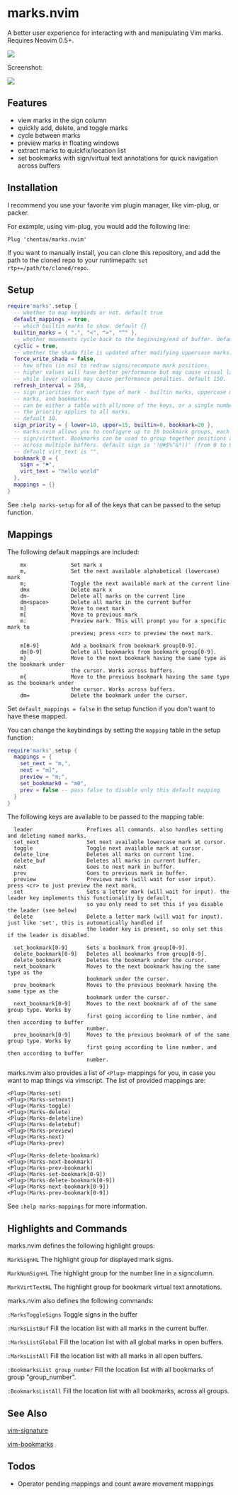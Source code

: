 # marks.nvim
A better user experience for interacting with and manipulating Vim marks.
Requires Neovim 0.5+.

![](../assets/marks-demo.gif)

Screenshot:

![](../assets/demo_screenshot.png)

## Features

- view marks in the sign column
- quickly add, delete, and toggle marks
- cycle between marks
- preview marks in floating windows
- extract marks to quickfix/location list
- set bookmarks with sign/virtual text annotations for quick navigation across buffers

## Installation

I recommend you use your favorite vim plugin manager, like vim-plug, or packer.

For example, using vim-plug, you would add the following line:

`Plug 'chentau/marks.nvim'`

If you want to manually install, you can clone this repository, and add the path
to the cloned repo to your runtimepath: `set rtp+=/path/to/cloned/repo`.

## Setup

```lua
require'marks'.setup {
  -- whether to map keybinds or not. default true
  default_mappings = true,
  -- which builtin marks to show. default {}
  builtin_marks = { ".", "<", ">", "^" },
  -- whether movements cycle back to the beginning/end of buffer. default true
  cyclic = true,
  -- whether the shada file is updated after modifying uppercase marks. default false
  force_write_shada = false,
  -- how often (in ms) to redraw signs/recompute mark positions. 
  -- higher values will have better performance but may cause visual lag, 
  -- while lower values may cause performance penalties. default 150.
  refresh_interval = 250,
  -- sign priorities for each type of mark - builtin marks, uppercase marks, lowercase
  -- marks, and bookmarks.
  -- can be either a table with all/none of the keys, or a single number, in which case
  -- the priority applies to all marks.
  -- default 10.
  sign_priority = { lower=10, upper=15, builtin=8, bookmark=20 },
  -- marks.nvim allows you to configure up to 10 bookmark groups, each with its own
  -- sign/virttext. Bookmarks can be used to group together positions and quickly move
  -- across multiple buffers. default sign is '!@#$%^&*()' (from 0 to 9), and
  -- default virt_text is "".
  bookmark_0 = {
    sign = "⚑",
    virt_text = "hello world"
  },
  mappings = {}
}
```

See `:help marks-setup` for all of the keys that can be passed to the setup function.

## Mappings

The following default mappings are included:

```
    mx              Set mark x
    m,              Set the next available alphabetical (lowercase) mark
    m;              Toggle the next available mark at the current line
    dmx             Delete mark x
    dm-             Delete all marks on the current line
    dm<space>       Delete all marks in the current buffer
    m]              Move to next mark
    m[              Move to previous mark
    m:              Preview mark. This will prompt you for a specific mark to
                    preview; press <cr> to preview the next mark.
                    
    m[0-9]          Add a bookmark from bookmark group[0-9].
    dm[0-9]         Delete all bookmarks from bookmark group[0-9].
    m}              Move to the next bookmark having the same type as the bookmark under
                    the cursor. Works across buffers.
    m{              Move to the previous bookmark having the same type as the bookmark under
                    the cursor. Works across buffers.
    dm=             Delete the bookmark under the cursor.
```

Set `default_mappings = false` in the setup function if you don't want to have these mapped.

You can change the keybindings by setting the `mapping` table in the setup function:

```lua
require'marks'.setup {
  mappings = {
    set_next = "m,",
    next = "m]",
    preview = "m;",
    set_bookmark0 = "m0",
    prev = false -- pass false to disable only this default mapping
  }
}
```

The following keys are available to be passed to the mapping table:

```
  leader                 Prefixes all commands. also handles setting and deleting named marks.
  set_next               Set next available lowercase mark at cursor.
  toggle                 Toggle next available mark at cursor.
  delete_line            Deletes all marks on current line.
  delete_buf             Deletes all marks in current buffer.
  next                   Goes to next mark in buffer.
  prev                   Goes to previous mark in buffer.
  preview                Previews mark (will wait for user input). press <cr> to just preview the next mark.
  set                    Sets a letter mark (will wait for input). the leader key implements this functionality by default,
                         so you only need to set this if you disable the leader (see below)
  delete                 Delete a letter mark (will wait for input). just like 'set', this is automatically handled if
                         the leader key is present, so only set this if the leader is disabled.
                
  set_bookmark[0-9]      Sets a bookmark from group[0-9].
  delete_bookmark[0-9]   Deletes all bookmarks from group[0-9].
  delete_bookmark        Deletes the bookmark under the cursor.
  next_bookmark          Moves to the next bookmark having the same type as the
                         bookmark under the cursor.
  prev_bookmark          Moves to the previous bookmark having the same type as the
                         bookmark under the cursor.
  next_bookmark[0-9]     Moves to the next bookmark of of the same group type. Works by
                         first going according to line number, and then according to buffer
                         number.
  prev_bookmark[0-9]     Moves to the previous bookmark of of the same group type. Works by
                         first going according to line number, and then according to buffer
                         number.

```

marks.nvim also provides a list of `<Plug>` mappings for you, in case you want to map things via vimscript. The list of provided mappings are:

```
<Plug>(Marks-set)
<Plug>(Marks-setnext)
<Plug>(Marks-toggle)
<Plug>(Marks-delete)
<Plug>(Marks-deleteline)
<Plug>(Marks-deletebuf)
<Plug>(Marks-preview)
<Plug>(Marks-next)
<Plug>(Marks-prev)

<Plug>(Marks-delete-bookmark)
<Plug>(Marks-next-bookmark)
<Plug>(Marks-prev-bookmark)
<Plug>(Marks-set-bookmark[0-9])
<Plug>(Marks-delete-bookmark[0-9])
<Plug>(Marks-next-bookmark[0-9])
<Plug>(Marks-prev-bookmark[0-9])
```

See `:help marks-mappings` for more information.

## Highlights and Commands

marks.nvim defines the following highlight groups:

`MarkSignHL` The highlight group for displayed mark signs.

`MarkNumSignHL` The highlight group for the number line in a signcolumn.

`MarkVirtTextHL` The highlight group for bookmark virtual text annotations.

marks.nvim also defines the following commands:

`:MarksToggleSigns` Toggle signs in the buffer

`:MarksListBuf` Fill the location list with all marks in the current buffer.

`:MarksListGlobal` Fill the location list with all global marks in open buffers.

`:MarksListAll` Fill the location list with all marks in all open buffers.

`:BookmarksList group_number` Fill the location list with all bookmarks of group "group_number".

`:BookmarksListAll` Fill the location list with all bookmarks, across all groups.


## See Also

[vim-signature](https://github.com/kshenoy/vim-signature)

[vim-bookmarks](https://github.com/MattesGroeger/vim-bookmarks)

## Todos

- Operator pending mappings and count aware movement mappings
